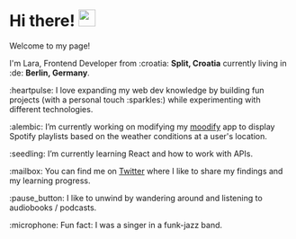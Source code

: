 <h1> Hi there! <img src="https://emojis.slackmojis.com/emojis/images/1577305505/7373/hand_wave.gif?1577305505" width="30"/></h1>

<p>Welcome to my page!</p>

<p>I'm Lara, Frontend Developer from :croatia: <b>Split, Croatia</b> currently living in :de: <b>Berlin, Germany</b>. </p>

<p>:heartpulse: I love expanding my web dev knowledge by building fun projects (with a personal touch :sparkles:) while experimenting with different technologies.</p>

<p>:alembic: I’m currently working on modifying my <a href="https://github.com/lara-isak/moodify">moodify</a> app to display Spotify playlists based on the weather conditions at a user's location.</p>

<p>:seedling: I’m currently learning React and how to work with APIs.</p>

<p>:mailbox: You can find me on <a href="https://twitter.com/lara_isak">Twitter</a> where I like to share my findings and my learning progress.</p>

<p>:pause_button: I like to unwind by wandering around and listening to audiobooks / podcasts.</p>

<p>:microphone: Fun fact: I was a singer in a funk-jazz band.</p>
